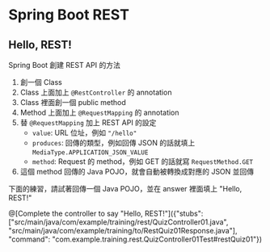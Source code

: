 # Spring Boot REST

## Hello, REST!

Spring Boot 創建 REST API 的方法

1. 創一個 Class
2. Class 上面加上 ```@RestController``` 的 annotation
3. Class 裡面創一個 public method
4. Method 上面加上 ```@RequestMapping``` 的 annotation
5. 替 ```@RequestMapping``` 加上 REST API 的設定
    * ```value```: URL 位址，例如 ```"/hello"```
    * ```produces```: 回傳的類型，例如回傳 JSON 的話就填上 ```MediaType.APPLICATION_JSON_VALUE```
    * ```method```: Request 的 method，例如 GET 的話就寫 ```RequestMethod.GET```
6. 這個 method 回傳的 Java POJO，就會自動被轉換成對應的 JSON 並回傳

下面的練習，請試著回傳一個 Java POJO，並在 answer 裡面填上 "Hello, REST!"

@[Complete the controller to say "Hello, REST!"]({"stubs": ["src/main/java/com/example/training/rest/QuizController01.java", "src/main/java/com/example/training/to/RestQuiz01Response.java"], "command": "com.example.training.rest.QuizController01Test#restQuiz01"})